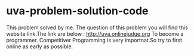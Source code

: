 uva-problem-solution-code
=========================

This problem solved by me. 
The question of this problem you will find this website link.The link are below : 
http://uva.onlinejudge.org
To become a programmer. Competitiver Programming is very importnat.So try to first online as early as possible.
